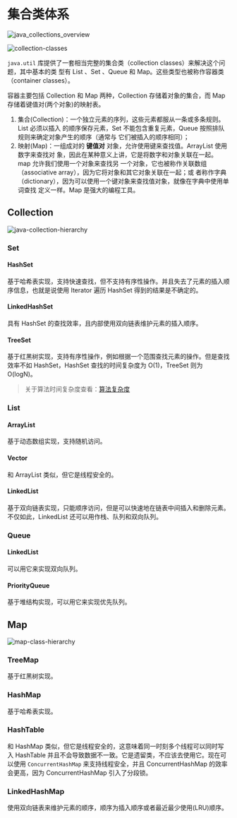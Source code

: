 # 集合类体系

![java_collections_overview](//tiancixiong.coding.net/p/atips-cdn/d/atips-cdn/git/raw/images/images/java/collection/java_collections_overview.png)

![collection-classes](//tiancixiong.coding.net/p/atips-cdn/d/atips-cdn/git/raw/images/images/java/collection/collection-classes.jpg)



`java.util` 库提供了一套相当完整的集合类（collection classes）来解决这个问题，其中基本的类
型有 List 、Set 、Queue 和 Map。这些类型也被称作容器类（container classes）。

容器主要包括 Collection 和 Map 两种，Collection 存储着对象的集合，而 Map 存储着键值对(两个对象)的映射表。

1. 集合(Collection)：一个独立元素的序列，这些元素都服从一条或多条规则。List 必须以插入
的顺序保存元素，Set 不能包含重复元素，Queue 按照排队规则来确定对象产生的顺序（通常与
它们被插入的顺序相同）；
2. 映射(Map)：一组成对的 **键值对** 对象，允许使用键来查找值。ArrayList 使用数字来查找对
象，因此在某种意义上讲，它是将数字和对象关联在一起。map 允许我们使用一个对象来查找另
一个对象，它也被称作关联数组（associative array），因为它将对象和其它对象关联在一起；或
者称作字典（dictionary），因为可以使用一个键对象来查找值对象，就像在字典中使用单词查找
定义一样。Map 是强大的编程工具。



## Collection

![java-collection-hierarchy](images/java-collection-hierarchy.jpeg)

### Set

#### HashSet

基于哈希表实现，支持快速查找，但不支持有序性操作。并且失去了元素的插入顺序信息，也就是说使用 Iterator 遍历 HashSet 得到的结果是不确定的。

#### LinkedHashSet

具有 HashSet 的查找效率，且内部使用双向链表维护元素的插入顺序。

#### TreeSet

基于红黑树实现，支持有序性操作，例如根据一个范围查找元素的操作。但是查找效率不如 HashSet，HashSet 查找的时间复杂度为 O(1)，TreeSet 则为 O(logN)。

> 关于算法时间复杂度查看：[算法复杂度](https://blog.csdn.net/dazhaoDai/article/details/81631195)



### List

#### ArrayList

基于动态数组实现，支持随机访问。

#### Vector

和 ArrayList 类似，但它是线程安全的。

#### LinkedList

基于双向链表实现，只能顺序访问，但是可以快速地在链表中间插入和删除元素。不仅如此，LinkedList 还可以用作栈、队列和双向队列。



### Queue

#### LinkedList

可以用它来实现双向队列。

#### PriorityQueue

基于堆结构实现，可以用它来实现优先队列。



## Map

![map-class-hierarchy](images/map-class-hierarchy.jpg)

### TreeMap

基于红黑树实现。

### HashMap

基于哈希表实现。

### HashTable

和 HashMap 类似，但它是线程安全的，这意味着同一时刻多个线程可以同时写入 HashTable 并且不会导致数据不一致。它是遗留类，不应该去使用它。现在可以使用 `ConcurrentHashMap` 来支持线程安全，并且 ConcurrentHashMap 的效率会更高，因为 ConcurrentHashMap 引入了分段锁。

### LinkedHashMap

使用双向链表来维护元素的顺序，顺序为插入顺序或者最近最少使用(LRU)顺序。